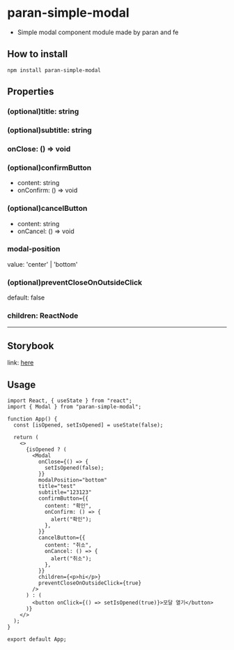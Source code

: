 # paran-simple-modal

- Simple modal component module made by paran and fe

## How to install

```
npm install paran-simple-modal
```

## Properties

### (optional)title: string

### (optional)subtitle: string

### onClose: () => void

### (optional)confirmButton

- content: string
- onConfirm: () => void

### (optional)cancelButton

- content: string
- onCancel: () => void

### modal-position

value: 'center' | 'bottom'

### (optional)preventCloseOnOutsideClick

default: false

### children: ReactNode

---

## Storybook

link: [here](https://6638f8463b7cb5cd9e63da7f-aawuumjsnf.chromatic.com/?path=/docs/modal-bottom--docs)

## Usage

```tsx
import React, { useState } from "react";
import { Modal } from "paran-simple-modal";

function App() {
  const [isOpened, setIsOpened] = useState(false);

  return (
    <>
      {isOpened ? (
        <Modal
          onClose={() => {
            setIsOpened(false);
          }}
          modalPosition="bottom"
          title="test"
          subtitle="123123"
          confirmButton={{
            content: "확인",
            onConfirm: () => {
              alert("확인");
            },
          }}
          cancelButton={{
            content: "취소",
            onCancel: () => {
              alert("취소");
            },
          }}
          children={<p>hi</p>}
          preventCloseOnOutsideClick={true}
        />
      ) : (
        <button onClick={() => setIsOpened(true)}>모달 열기</button>
      )}
    </>
  );
}

export default App;
```

